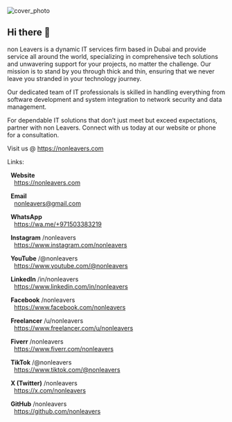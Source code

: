 ![cover_photo](https://github.com/user-attachments/assets/1e221ec0-c50a-4ee2-8b2c-852796d13301)


## Hi there 👋

non Leavers is a dynamic IT services firm based in Dubai and provide service all around the world, specializing in comprehensive tech solutions and unwavering support for your projects, no matter the challenge. Our mission is to stand by you through thick and thin, ensuring that we never leave you stranded in your technology journey.

Our dedicated team of IT professionals is skilled in handling everything from software development and system integration to network security and data management.

For dependable IT solutions that don’t just meet but exceed expectations, partner with non Leavers. Connect with us today at our website or phone for a consultation.

Visit us @ https://nonleavers.com


Links: 

   &nbsp;&nbsp;**Website**  
      &nbsp;&nbsp;&nbsp;&nbsp;https://nonleavers.com

   &nbsp;&nbsp;**Email**  
      &nbsp;&nbsp;&nbsp;&nbsp;nonleavers@gmail.com  

   &nbsp;&nbsp;**WhatsApp**  
      &nbsp;&nbsp;&nbsp;&nbsp;https://wa.me/+971503383219  

   &nbsp;&nbsp;**Instagram** /nonleavers    
      &nbsp;&nbsp;&nbsp;&nbsp;https://www.instagram.com/nonleavers  

   &nbsp;&nbsp;**YouTube** /@nonleavers  
      &nbsp;&nbsp;&nbsp;&nbsp;https://www.youtube.com/@nonleavers  

   &nbsp;&nbsp;**LinkedIn** /in/nonleavers  
      &nbsp;&nbsp;&nbsp;&nbsp;https://www.linkedin.com/in/nonleavers  

   &nbsp;&nbsp;**Facebook** /nonleavers  
      &nbsp;&nbsp;&nbsp;&nbsp;https://www.facebook.com/nonleavers  

   &nbsp;&nbsp;**Freelancer** /u/nonleavers  
      &nbsp;&nbsp;&nbsp;&nbsp;https://www.freelancer.com/u/nonleavers  

   &nbsp;&nbsp;**Fiverr** /nonleavers  
      &nbsp;&nbsp;&nbsp;&nbsp;https://www.fiverr.com/nonleavers  

   &nbsp;&nbsp;**TikTok** /@nonleavers  
      &nbsp;&nbsp;&nbsp;&nbsp;https://www.tiktok.com/@nonleavers  

   &nbsp;&nbsp;**X (Twitter)** /nonleavers  
      &nbsp;&nbsp;&nbsp;&nbsp;https://x.com/nonleavers  

   &nbsp;&nbsp;**GitHub** /nonleavers  
      &nbsp;&nbsp;&nbsp;&nbsp;https://github.com/nonleavers  

<!--
**nonleavers/nonleavers** is a ✨ _special_ ✨ repository because its `README.md` (this file) appears on your GitHub profile.

Here are some ideas to get you started:

- 🔭 I’m currently working on ...
- 🌱 I’m currently learning ...
- 👯 I’m looking to collaborate on ...
- 🤔 I’m looking for help with ...
- 💬 Ask me about ...
- 📫 How to reach me: ...
- 😄 Pronouns: ...
- ⚡ Fun fact: ...
-->
